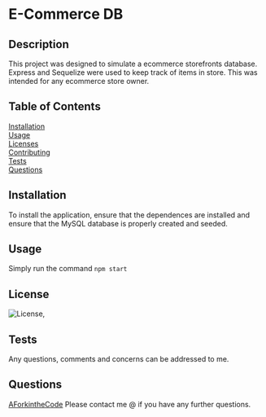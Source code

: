# E-Commerce DB

  ## Description
  This  project was designed to simulate a ecommerce storefronts database.  Express and Sequelize were used to keep track of items in store.  This was intended for any ecommerce store owner.

  ## Table of Contents

  [Installation](#installation)  
  [Usage](#usage)  
  [Licenses](#licenses)  
  [Contributing](#contributing)  
  [Tests](#tests)  
  [Questions](#questions)  
  

  ## Installation
  To install the application, ensure that the dependences are installed and ensure that the MySQL database is properly created and seeded.

  ## Usage
  Simply run the command `npm start`
 
  ## License 
   
  ![License](https://img.shields.io/badge/License-Apache_2.0-blue.svg),  


  ## Tests
  Any questions, comments and concerns can be addressed to me.

  ## Questions
  [AForkintheCode](http://www.github.com/AForkintheCode)
  Please contact me @  if you have any further questions.